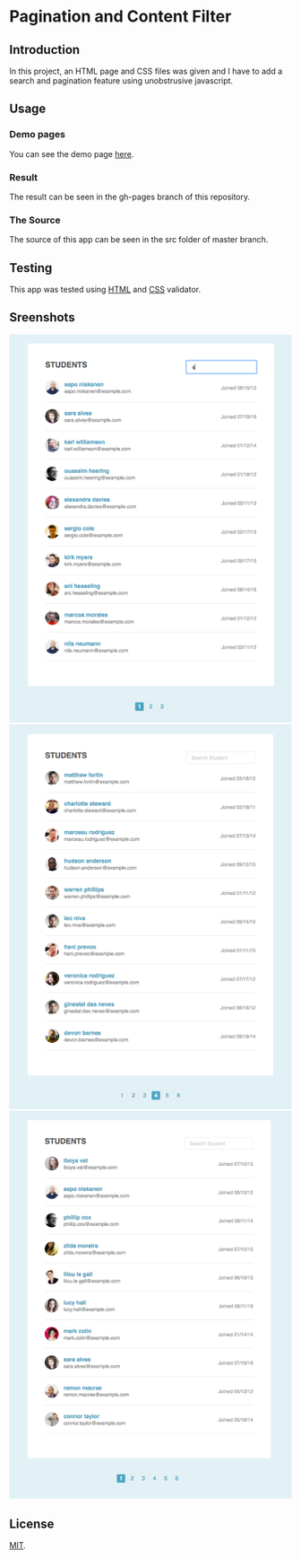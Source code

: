 # Pagination and Content Filter

## Introduction

In this project, an HTML page and CSS files was given and I have to add a search and pagination feature using unobstrusive javascript.

## Usage

### Demo pages

You can see the demo page [here](https://wahidyankf.github.io/pagination-and-content-filter/).

### Result

The result can be seen in the gh-pages branch of this repository.

### The Source

The source of this app can be seen in the src folder of master branch. 

## Testing

This app was tested using [HTML](https://validator.w3.org/) and [CSS](https://jigsaw.w3.org/css-validator/) validator.

## Sreenshots

![screenshot 1](screenshots/screenshot1.png)
![screenshot 2](screenshots/screenshot2.png)
![screenshot 3](screenshots/screenshot3.png)

## License

[MIT](https://en.wikipedia.org/wiki/MIT_License).